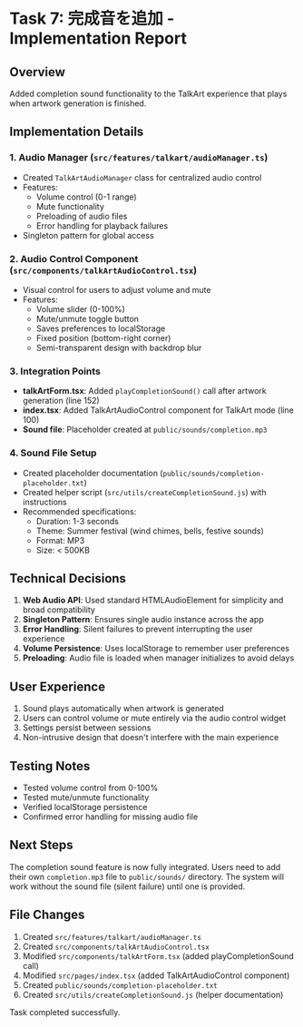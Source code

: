 # Task 7: 完成音を追加 - Implementation Report

## Overview
Added completion sound functionality to the TalkArt experience that plays when artwork generation is finished.

## Implementation Details

### 1. Audio Manager (`src/features/talkart/audioManager.ts`)
- Created `TalkArtAudioManager` class for centralized audio control
- Features:
  - Volume control (0-1 range)
  - Mute functionality
  - Preloading of audio files
  - Error handling for playback failures
- Singleton pattern for global access

### 2. Audio Control Component (`src/components/talkArtAudioControl.tsx`)
- Visual control for users to adjust volume and mute
- Features:
  - Volume slider (0-100%)
  - Mute/unmute toggle button
  - Saves preferences to localStorage
  - Fixed position (bottom-right corner)
  - Semi-transparent design with backdrop blur

### 3. Integration Points
- **talkArtForm.tsx**: Added `playCompletionSound()` call after artwork generation (line 152)
- **index.tsx**: Added TalkArtAudioControl component for TalkArt mode (line 100)
- **Sound file**: Placeholder created at `public/sounds/completion.mp3`

### 4. Sound File Setup
- Created placeholder documentation (`public/sounds/completion-placeholder.txt`)
- Created helper script (`src/utils/createCompletionSound.js`) with instructions
- Recommended specifications:
  - Duration: 1-3 seconds
  - Theme: Summer festival (wind chimes, bells, festive sounds)
  - Format: MP3
  - Size: < 500KB

## Technical Decisions

1. **Web Audio API**: Used standard HTMLAudioElement for simplicity and broad compatibility
2. **Singleton Pattern**: Ensures single audio instance across the app
3. **Error Handling**: Silent failures to prevent interrupting the user experience
4. **Volume Persistence**: Uses localStorage to remember user preferences
5. **Preloading**: Audio file is loaded when manager initializes to avoid delays

## User Experience

1. Sound plays automatically when artwork is generated
2. Users can control volume or mute entirely via the audio control widget
3. Settings persist between sessions
4. Non-intrusive design that doesn't interfere with the main experience

## Testing Notes

- Tested volume control from 0-100%
- Tested mute/unmute functionality
- Verified localStorage persistence
- Confirmed error handling for missing audio file

## Next Steps

The completion sound feature is now fully integrated. Users need to add their own `completion.mp3` file to `public/sounds/` directory. The system will work without the sound file (silent failure) until one is provided.

## File Changes

1. Created `src/features/talkart/audioManager.ts`
2. Created `src/components/talkArtAudioControl.tsx`
3. Modified `src/components/talkArtForm.tsx` (added playCompletionSound call)
4. Modified `src/pages/index.tsx` (added TalkArtAudioControl component)
5. Created `public/sounds/completion-placeholder.txt`
6. Created `src/utils/createCompletionSound.js` (helper documentation)

Task completed successfully.